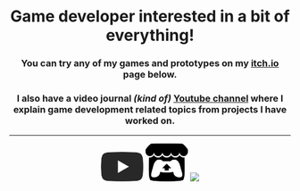 <div align="center">
   <h1> <b>Game developer</b> interested in a bit of everything!</h1>

   <div align="center">
      <h3>You can try any of my games and prototypes on my <a href="https://tycro-games.itch.io/">itch.io</a> page below.</h3>
      <h3>I also have a video journal <em>(kind of)</em> <a href="https://www.youtube.com/@tycro_games">Youtube channel</a> where I explain game development related topics from projects I have worked on.</h3>
   </div>
   <hr/>

   <!--Social images !-->
   <div align="center" >
      <a href="https://www.youtube.com/@tycro_games"><img src="assets\yt_logo_mono_light.png" alt="My YouTube Channel"  style="max-width: 15%; max-height: 15%;"/></a>
      <a href="https://tycro-games.itch.io/"><img src="assets\itchio-textless-black.svg" alt="My itch.io page"  style="max-width: 15%; max-height: 15%;"/></a>
      <img  src="https://github-readme-stats.vercel.app/api?username=OneBogdan01&show_icons=true&theme=dark"/>
   
  
</div>
